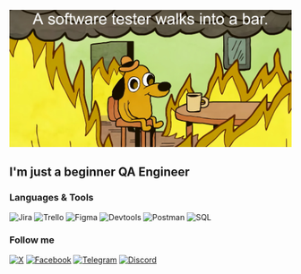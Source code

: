 [![Header](https://github.com/Ro-on/Ro-on/blob/main/assets/header.jpg)](https://www.youtube.com/watch?v=3uPIFItnrcg)

## I'm just a beginner QA Engineer

### Languages & Tools
![Jira](https://img.shields.io/badge/Jira-2F3136?style=for-the-badge&logoColor=216dfe&logo=jira)
![Trello](https://img.shields.io/badge/Trello-2F3136?style=for-the-badge&logoColor=198cf9&logo=trello)
![Figma](https://img.shields.io/badge/Figma-2F3136?style=for-the-badge&logoColor=fd7a31&logo=figma)
![Devtools](https://img.shields.io/badge/Devtools-2F3136?style=for-the-badge&logoColor=37fd17&logo=googlechrome)
![Postman](https://img.shields.io/badge/Postman-2F3136?style=for-the-badge&logoColor=fd7a31&logo=postman)
![SQL](https://img.shields.io/badge/SQL-2F3136?style=for-the-badge&logoColor=02c0ff&logo=mysql)

### Follow me
[![X](https://img.shields.io/badge/X-2F3136?style=for-the-badge&logoColor=090909&logo=x)](https://x.com/Valeroon12)
[![Facebook](https://img.shields.io/badge/Facebook-2F3136?style=for-the-badge&logoColor=0258ff&logo=Facebook)](https://www.facebook.com/zibro.valera/)
[![Telegram](https://img.shields.io/badge/Telegram-2F3136?style=for-the-badge&logoColor=02c0ff&logo=Telegram)](https://t.me/LowPolyRoon)
[![Discord](https://img.shields.io/badge/Discord-2F3136?style=for-the-badge&logoColor=5933c3&logo=Discord)](https://discordapp.com/users/ro.on.)